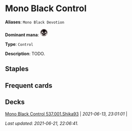 # Mono Black Control

**Aliases**: `Mono Black Devotion`

**Dominant mana**: <img src="../resources/images/mana/B.png" width="25"/>

**Type**: `Control`

**Description**: TODO.

## **Staples**



## **Frequent cards**



## **Decks**

[Mono Black Control 537.001.Shika93](https://deckstats.net/decks/78813/2108334-mono-black-control-537-001) | *2021-06-13, 23:01:01* |   


*Last updated: 2021-06-21, 22:06:41.*
